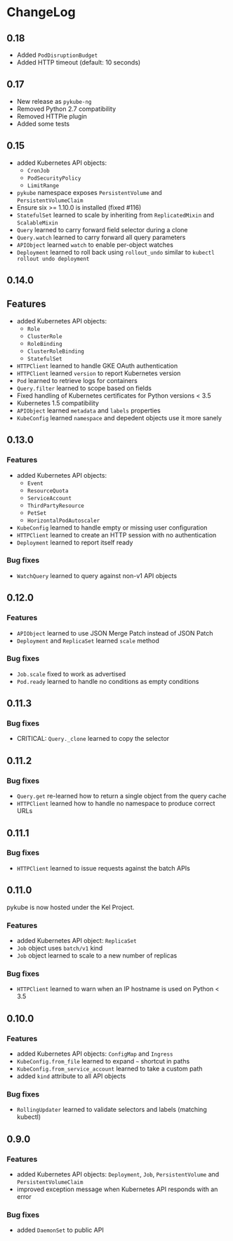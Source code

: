 # ChangeLog

## 0.18

* Added `PodDisruptionBudget`
* Added HTTP timeout (default: 10 seconds)

## 0.17

* New release as `pykube-ng`
* Removed Python 2.7 compatibility
* Removed HTTPie plugin
* Added some tests

## 0.15

* added Kubernetes API objects:
  * `CronJob`
  * `PodSecurityPolicy`
  * `LimitRange`
* `pykube` namespace exposes `PersistentVolume` and `PersistentVolumeClaim`
* Ensure six >= 1.10.0 is installed (fixed #116)
* `StatefulSet` learned to scale by inheriting from `ReplicatedMixin` and `ScalableMixin`
* `Query` learned to carry forward field selector during a clone
* `Query.watch` learned to carry forward all query parameters
* `APIObject` learned `watch` to enable per-object watches
* `Deployment` learned to roll back using `rollout_undo` similar to `kubectl rollout undo deployment`

## 0.14.0

## Features

* added Kubernetes API objects:
  * `Role`
  * `ClusterRole`
  * `RoleBinding`
  * `ClusterRoleBinding`
  * `StatefulSet`
* `HTTPClient` learned to handle GKE OAuth authentication
* `HTTPClient` learned `version` to report Kubernetes version
* `Pod` learned to retrieve logs for containers
* `Query.filter` learned to scope based on fields
* Fixed handling of Kubernetes certificates for Python versions < 3.5
* Kubernetes 1.5 compatibility
* `APIObject` learned `metadata` and `labels` properties
* `KubeConfig` learned `namespace` and depedent objects use it more sanely

## 0.13.0

### Features

* added Kubernetes API objects:
  * `Event`
  * `ResourceQuota`
  * `ServiceAccount`
  * `ThirdPartyResource`
  * `PetSet`
  * `HorizontalPodAutoscaler`
* `KubeConfig` learned to handle empty or missing user configuration
* `HTTPClient` learned to create an HTTP session with no authentication
* `Deployment` learned to report itself ready

### Bug fixes

* `WatchQuery` learned to query against non-v1 API objects

## 0.12.0

### Features

* `APIObject` learned to use JSON Merge Patch instead of JSON Patch
* `Deployment` and `ReplicaSet` learned `scale` method

### Bug fixes

* `Job.scale` fixed to work as advertised
* `Pod.ready` learned to handle no conditions as empty conditions

## 0.11.3

### Bug fixes

* CRITICAL: `Query._clone` learned to copy the selector

## 0.11.2

### Bug fixes

* `Query.get` re-learned how to return a single object from the query cache
* `HTTPClient` learned how to handle no namespace to produce correct URLs

## 0.11.1

### Bug fixes

* `HTTPClient` learned to issue requests against the batch APIs

## 0.11.0

pykube is now hosted under the Kel Project.

### Features

* added Kubernetes API object: `ReplicaSet`
* `Job` object uses `batch/v1` kind
* `Job` object learned to scale to a new number of replicas

### Bug fixes

* `HTTPClient` learned to warn when an IP hostname is used on Python < 3.5

## 0.10.0

### Features

* added Kubernetes API objects: `ConfigMap` and `Ingress`
* `KubeConfig.from_file` learned to expand `~` shortcut in paths
* `KubeConfig.from_service_account` learned to take a custom path
* added `kind` attribute to all API objects

### Bug fixes

* `RollingUpdater` learned to validate selectors and labels (matching kubectl)

## 0.9.0

### Features

* added Kubernetes API objects: `Deployment`, `Job`, `PersistentVolume` and `PersistentVolumeClaim`
* improved exception message when Kubernetes API responds with an error

### Bug fixes

* added `DaemonSet` to public API

